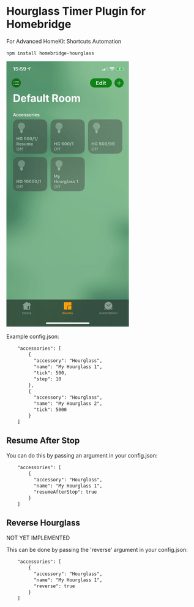 
# Hourglass Timer Plugin for Homebridge

For Advanced HomeKit Shortcuts Automation

```
npm install homebridge-hourglass
```

<img src="https://raw.githubusercontent.com/NikolayBorisov/homebridge-hourglass/master/demo.gif">

Example config.json:

```
    "accessories": [
        {
          "accessory": "Hourglass",
          "name": "My Hourglass 1",
          "tick": 500,
          "step": 10
        },
        {
          "accessory": "Hourglass",
          "name": "My Hourglass 2",
          "tick": 5000
        }
    ]

```


## Resume After Stop

You can do this by passing an argument in your config.json:

```
    "accessories": [
        {
          "accessory": "Hourglass",
          "name": "My Hourglass 1",
          "resumeAfterStop": true
        }
    ]

```

## Reverse Hourglass

NOT YET IMPLEMENTED

This can be done by passing the 'reverse' argument in your config.json:

```
    "accessories": [
        {
          "accessory": "Hourglass",
          "name": "My Hourglass 1",
          "reverse": true
        }   
    ]

```
